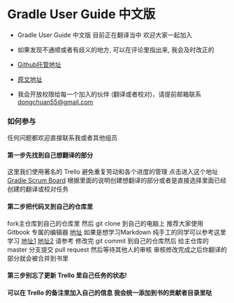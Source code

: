 # Gradle User Guide 中文版

* Gradle User Guide 中文版 目前正在翻译当中 欢迎大家一起加入

* 如果发现不通顺或者有歧义的地方, 可以在评论里指出来, 我会及时改正的

* [Github托管地址](https://github.com/DONGChuan/GradleUserGuide)

* [原文地址](http://www.gradle.org/docs/current/userguide/userguide_single.html#N1012C)

* 我会开放权限给每一个加入的伙伴 (翻译或者校对)，请提前邮箱联系 dongchuan55@gmail.com

### 如何参与

任何问题都欢迎直接联系我或者其他组员

#### 第一步先找到自己想翻译的部分

这里我们使用著名的 Trello 避免重复劳动和各个进度的管理
点击进入这个地址 [Gradle Scrum Board](https://trello.com/b/oJn8cmj7/gradle-user-guide) 
根据里面的说明创建想翻译的部分或者是直接选择里面已经创建的翻译或校对任务

#### 第二步把代码叉到自己的仓库里

fork主仓库到自己的仓库里
然后 git clone 到自己的电脑上
推荐大家使用 Gitbook 专属的编辑器 [地址](https://github.com/GitbookIO/editor)
如果是想学习Markdown 纯手工的同学可以参考这里学习 [地址1](https://help.github.com/articles/markdown-basics) [地址2](https://help.github.com/articles/github-flavored-markdown)
请参考
修改完 git commit 到自己的仓库然后
给主仓库的 master 分支提交 pull request
然后等待其他人的审核
审核修改完成之后你翻译的部分就会被合并到书里

#### 第三步别忘了更新 Trello 里自己任务的状态! 

#### 可以在 Trello 的备注里加入自己的信息 我会统一添加到书的贡献者目录里哒





